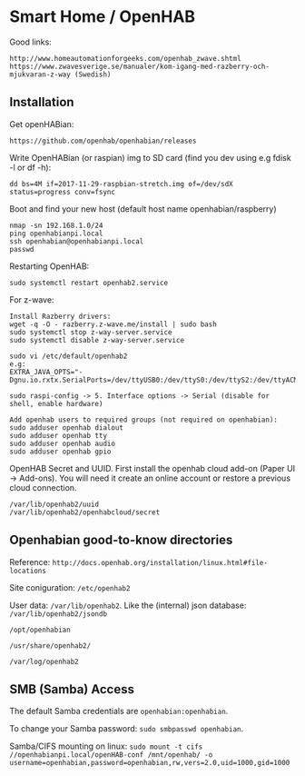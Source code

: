 # Smart Home / OpenHAB

Good links:
```
http://www.homeautomationforgeeks.com/openhab_zwave.shtml
https://www.zwavesverige.se/manualer/kom-igang-med-razberry-och-mjukvaran-z-way (Swedish)
```

## Installation

Get openHABian:
```
https://github.com/openhab/openhabian/releases
```

Write OpenHABian (or raspian) img to SD card (find you dev using e.g fdisk -l or df -h):
```
dd bs=4M if=2017-11-29-raspbian-stretch.img of=/dev/sdX status=progress conv=fsync
```

Boot and find your new host (default host name openhabian/raspberry)
```
nmap -sn 192.168.1.0/24
ping openhabianpi.local
ssh openhabian@openhabianpi.local
passwd
``` 

Restarting OpenHAB:
```
sudo systemctl restart openhab2.service
```

For z-wave:
```
Install Razberry drivers:
wget -q -O - razberry.z-wave.me/install | sudo bash
sudo systemctl stop z-way-server.service 
sudo systemctl disable z-way-server.service 

sudo vi /etc/default/openhab2
e.g:
EXTRA_JAVA_OPTS="-Dgnu.io.rxtx.SerialPorts=/dev/ttyUSB0:/dev/ttyS0:/dev/ttyS2:/dev/ttyACM0:/dev/ttyAMA0"

sudo raspi-config -> 5. Interface options -> Serial (disable for shell, enable hardware) 

Add openhab users to required groups (not required on openhabian):
sudo adduser openhab dialout
sudo adduser openhab tty
sudo adduser openhab audio
sudo adduser openhab gpio
```

OpenHAB Secret and UUID. First install the openhab cloud add-on (Paper UI -> Add-ons). You will need it create an online account or restore a previous cloud connection.
```
/var/lib/openhab2/uuid
/var/lib/openhab2/openhabcloud/secret
```

## Openhabian good-to-know directories
Reference: ```http://docs.openhab.org/installation/linux.html#file-locations```

Site coniguration: ```/etc/openhab2```	

User data: ```/var/lib/openhab2```. Like the (internal) json database: ```/var/lib/openhab2/jsondb```

```/opt/openhabian```

```/usr/share/openhab2/```

```/var/log/openhab2 ```


## SMB (Samba) Access

The default Samba credentials are ```openhabian:openhabian```.

To change your Samba password: ```sudo smbpasswd openhabian```.

Samba/CIFS mounting on linux: ```sudo mount -t cifs //openhabianpi.local/openHAB-conf /mnt/openhab/ -o username=openhabian,password=openhabian,rw,vers=2.0,uid=1000,gid=1000```
